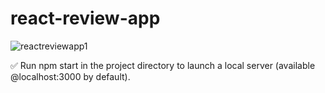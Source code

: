 # react-review-app
![reactreviewapp1](https://user-images.githubusercontent.com/37696410/211024588-42724649-07f9-4863-991c-720f4101b172.png)

✅ Run npm start in the project directory to launch a local server (available @localhost:3000 by default).
